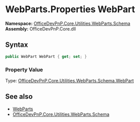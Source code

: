 # WebParts.Properties WebPart
  

**Namespace:** [OfficeDevPnP.Core.Utilities.WebParts.Schema](OfficeDevPnP.Core.Utilities.WebParts.Schema.md)  
**Assembly:** OfficeDevPnP.Core.dll  
## Syntax
```C#
public WebPart WebPart { get; set; }
```

### Property Value
Type: [OfficeDevPnP.Core.Utilities.WebParts.Schema.WebPart](OfficeDevPnP.Core.Utilities.WebParts.Schema.WebPart.md)  

## See also
- [WebParts](OfficeDevPnP.Core.Utilities.WebParts.Schema.WebParts.md) 
- [OfficeDevPnP.Core.Utilities.WebParts.Schema](OfficeDevPnP.Core.Utilities.WebParts.Schema.md) 
